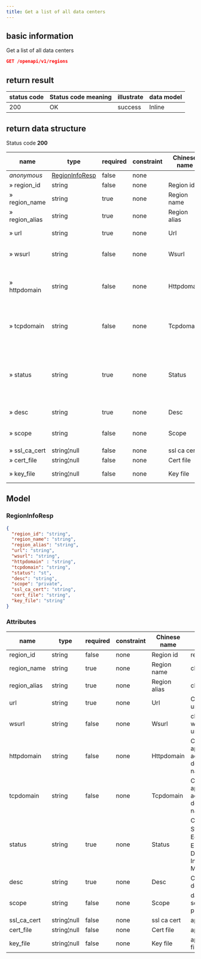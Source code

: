 ```yaml
---
title: Get a list of all data centers
---
```


## basic information

Get a list of all data centers

```json title="请求路径"
GET /openapi/v1/regions
```

## return result

| status code | Status code meaning | illustrate | data model |
| ----------- | ------------------- | ---------- | ---------- |
| 200         | OK                  | success    | Inline     |

## return data structure

Status code **200**

| name            | type                              | required | constraint | Chinese name | illustrate                                                       |
| --------------- | --------------------------------- | -------- | ---------- | ------------ | ---------------------------------------------------------------- |
| *anonymous*     | [RegionInfoResp](#regioninforesp) | false    | none       |              | none                                                             |
| » region_id     | string                            | false    | none       | Region id    | region id                                                        |
| » region_name   | string                            | true     | none       | Region name  | cluster name                                                     |
| » region_alias  | string                            | true     | none       | Region alias | cluster alias                                                    |
| » url           | string                            | true     | none       | Url          | Cluster API url                                                  |
| » wsurl         | string                            | false    | none       | Wsurl        | cluster websocket url                                            |
| » httpdomain    | string                            | false    | none       | Httpdomain   | Cluster http application access root domain name                 |
| » tcpdomain     | string                            | false    | none       | Tcpdomain    | Cluster tcp application access root domain name                  |
| » status        | string                            | true     | none       | Status       | Cluster Status 0：Editing 1: Enabled 2：Disabled 3: In Maintenance |
| » desc          | string                            | true     | none       | Desc         | Cluster description                                              |
| » scope         | string                            | false    | none       | Scope        | data center scope private|public                                 |
| » ssl_ca_cert | string¦null                       | false    | none       | ssl ca cert  | api ca file                                                      |
| » cert_file     | string¦null                       | false    | none       | Cert file    | api cert file                                                    |
| » key_file      | string¦null                       | false    | none       | Key file     | api cert key file                                                |


## Model

### RegionInfoResp

```json
{
  "region_id": "string",
  "region_name": "string",
  "region_alias": "string",
  "url": "string",
  "wsurl": "string",
  "httpdomain" : "string",
  "tcpdomain": "string",
  "status": "st",
  "desc": "string",
  "scope": "private",
  "ssl_ca_cert": "string",
  "cert_file": "string",
  "key_file": "string"
}

```

### Attributes

| name          | type        | required | constraint | Chinese name | illustrate                                                       |
| ------------- | ----------- | -------- | ---------- | ------------ | ---------------------------------------------------------------- |
| region_id     | string      | false    | none       | Region id    | region id                                                        |
| region_name   | string      | true     | none       | Region name  | cluster name                                                     |
| region_alias  | string      | true     | none       | Region alias | cluster alias                                                    |
| url           | string      | true     | none       | Url          | Cluster API url                                                  |
| wsurl         | string      | false    | none       | Wsurl        | cluster websocket url                                            |
| httpdomain    | string      | false    | none       | Httpdomain   | Cluster http application access root domain name                 |
| tcpdomain     | string      | false    | none       | Tcpdomain    | Cluster tcp application access root domain name                  |
| status        | string      | true     | none       | Status       | Cluster Status 0：Editing 1: Enabled 2：Disabled 3: In Maintenance |
| desc          | string      | true     | none       | Desc         | Cluster description                                              |
| scope         | string      | false    | none       | Scope        | data center scope private|public                                 |
| ssl_ca_cert | string¦null | false    | none       | ssl ca cert  | api ca file                                                      |
| cert_file     | string¦null | false    | none       | Cert file    | api cert file                                                    |
| key_file      | string¦null | false    | none       | Key file     | api cert key file                                                |